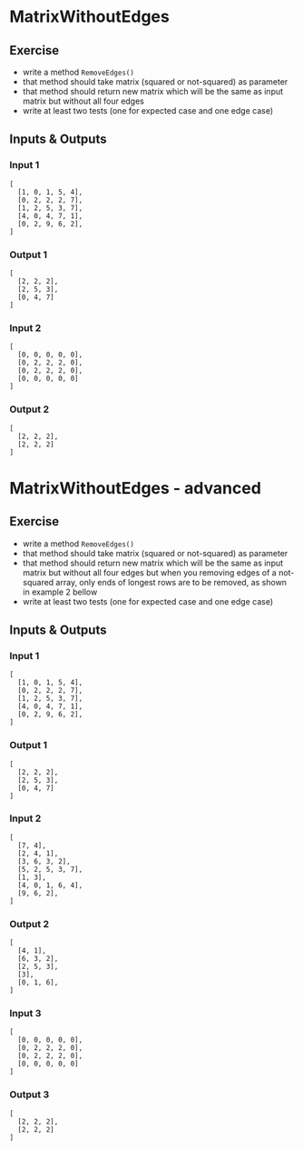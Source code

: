 # MatrixWithoutEdges

## Exercise

- write a method `RemoveEdges()`
- that method should take matrix (squared or not-squared) as parameter
- that method should return new matrix which will be the same as input matrix but without all four edges
- write at least two tests (one for expected case and one edge case)

## Inputs & Outputs

### Input 1
```
[
  [1, 0, 1, 5, 4],
  [0, 2, 2, 2, 7],
  [1, 2, 5, 3, 7],
  [4, 0, 4, 7, 1],
  [0, 2, 9, 6, 2],
]
```

### Output 1
```
[
  [2, 2, 2],
  [2, 5, 3],
  [0, 4, 7]
]
```

### Input 2
```
[
  [0, 0, 0, 0, 0],
  [0, 2, 2, 2, 0],
  [0, 2, 2, 2, 0],
  [0, 0, 0, 0, 0]
]
```

### Output 2
```
[
  [2, 2, 2],
  [2, 2, 2]
]
```


# MatrixWithoutEdges - advanced

## Exercise

- write a method `RemoveEdges()`
- that method should take matrix (squared or not-squared) as parameter
- that method should return new matrix which will be the same as input matrix but without all four edges but when you removing edges of a not-squared array, only ends of longest rows are to be removed, as shown in example 2 bellow
- write at least two tests (one for expected case and one edge case)

## Inputs & Outputs

### Input 1
```
[
  [1, 0, 1, 5, 4],
  [0, 2, 2, 2, 7],
  [1, 2, 5, 3, 7],
  [4, 0, 4, 7, 1],
  [0, 2, 9, 6, 2],
]
```

### Output 1
```
[
  [2, 2, 2],
  [2, 5, 3],
  [0, 4, 7]
]
```

### Input 2
```
[
  [7, 4],
  [2, 4, 1],
  [3, 6, 3, 2],
  [5, 2, 5, 3, 7],
  [1, 3],
  [4, 0, 1, 6, 4],
  [9, 6, 2],
]
```

### Output 2
```
[
  [4, 1],
  [6, 3, 2],
  [2, 5, 3],
  [3],
  [0, 1, 6],
]
```

### Input 3
```
[
  [0, 0, 0, 0, 0],
  [0, 2, 2, 2, 0],
  [0, 2, 2, 2, 0],
  [0, 0, 0, 0, 0]
]
```

### Output 3
```
[
  [2, 2, 2],
  [2, 2, 2]
]
```

